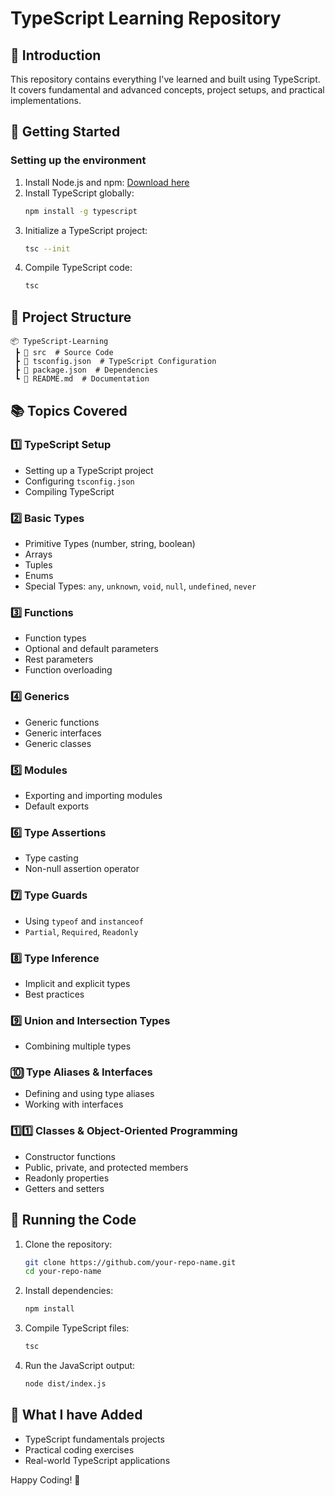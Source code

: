 # TypeScript Learning Repository

## 📌 Introduction
This repository contains everything I've learned and built using TypeScript. It covers fundamental and advanced concepts, project setups, and practical implementations.

## 🚀 Getting Started
### Setting up the environment
1. Install Node.js and npm: [Download here](https://nodejs.org/)
2. Install TypeScript globally:
   ```sh
   npm install -g typescript
   ```
3. Initialize a TypeScript project:
   ```sh
   tsc --init
   ```
4. Compile TypeScript code:
   ```sh
   tsc
   ```

## 📂 Project Structure
```
📦 TypeScript-Learning
 ┣ 📂 src  # Source Code
 ┣ 📜 tsconfig.json  # TypeScript Configuration
 ┣ 📜 package.json  # Dependencies
 ┗ 📜 README.md  # Documentation
```

## 📚 Topics Covered
### 1️⃣ TypeScript Setup
- Setting up a TypeScript project
- Configuring `tsconfig.json`
- Compiling TypeScript

### 2️⃣ Basic Types
- Primitive Types (number, string, boolean)
- Arrays
- Tuples
- Enums
- Special Types: `any`, `unknown`, `void`, `null`, `undefined`, `never`

### 3️⃣ Functions
- Function types
- Optional and default parameters
- Rest parameters
- Function overloading

### 4️⃣ Generics
- Generic functions
- Generic interfaces
- Generic classes

### 5️⃣ Modules
- Exporting and importing modules
- Default exports

### 6️⃣ Type Assertions
- Type casting
- Non-null assertion operator

### 7️⃣ Type Guards
- Using `typeof` and `instanceof`
- `Partial`, `Required`, `Readonly`

### 8️⃣ Type Inference
- Implicit and explicit types
- Best practices

### 9️⃣ Union and Intersection Types
- Combining multiple types

### 🔟 Type Aliases & Interfaces
- Defining and using type aliases
- Working with interfaces

### 1️⃣1️⃣ Classes & Object-Oriented Programming
- Constructor functions
- Public, private, and protected members
- Readonly properties
- Getters and setters

## 📝 Running the Code
1. Clone the repository:
   ```sh
   git clone https://github.com/your-repo-name.git
   cd your-repo-name
   ```
2. Install dependencies:
   ```sh
   npm install
   ```
3. Compile TypeScript files:
   ```sh
   tsc
   ```
4. Run the JavaScript output:
   ```sh
   node dist/index.js
   ```

## 🎯 What I have Added
- TypeScript fundamentals projects
- Practical coding exercises
- Real-world TypeScript applications

Happy Coding! 🚀


